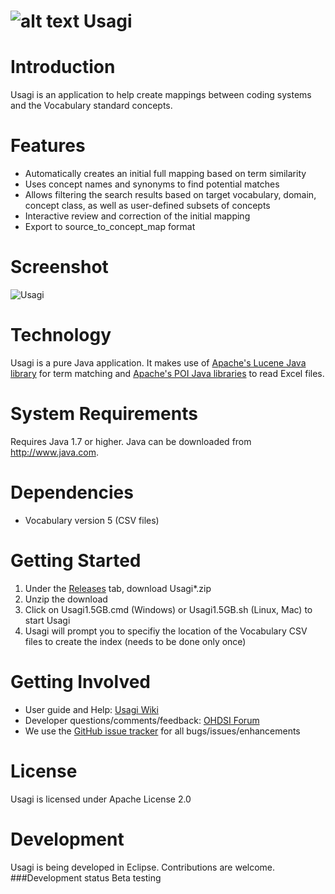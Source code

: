 ![alt text](https://github.com/OHDSI/Usagi/blob/master/src/org/ohdsi/usagi/ui/Usagi64.png) Usagi
===========

Introduction
========
Usagi is an application to help create mappings between coding systems and the Vocabulary standard concepts. 

Features
========
- Automatically creates an initial full mapping based on term similarity
- Uses concept names and synonyms to find potential matches
- Allows filtering the search results based on target vocabulary, domain, concept class, as well as user-defined subsets of concepts
- Interactive review and correction of the initial mapping
- Export to source_to_concept_map format

Screenshot
===========
<img src="https://github.com/OHDSI/Usagi/blob/master/man/Screenshot.png" alt="Usagi" title="Usagi" />

Technology
============
Usagi is a pure Java application. It makes use of [Apache's Lucene Java library](http://lucene.apache.org/) for term matching and [Apache's POI Java libraries](http://poi.apache.org/) to read Excel files.

System Requirements
============
Requires Java 1.7 or higher. Java can be downloaded from <a href="http://www.java.com" target="_blank">http://www.java.com</a>.

Dependencies
============
 * Vocabulary version 5 (CSV files)

Getting Started
===============
1. Under the [Releases](https://github.com/OHDSI/Usagi/releases) tab, download Usagi*.zip
2. Unzip the download
3. Click on Usagi1.5GB.cmd (Windows) or Usagi1.5GB.sh (Linux, Mac) to start Usagi
4. Usagi will prompt you to specifiy the location of the Vocabulary CSV files to create the index (needs to be done only once)

Getting Involved
=============
* User guide and Help: <a href="http://www.ohdsi.org/web/wiki/doku.php?id=documentation:software:usagi">Usagi Wiki</a>
* Developer questions/comments/feedback: <a href="http://forums.ohdsi.org/c/developers">OHDSI Forum</a>
* We use the <a href="../../issues">GitHub issue tracker</a> for all bugs/issues/enhancements

License
=======
Usagi is licensed under Apache License 2.0

Development
===========
Usagi is being developed in Eclipse. Contributions are welcome.
###Development status
Beta testing
